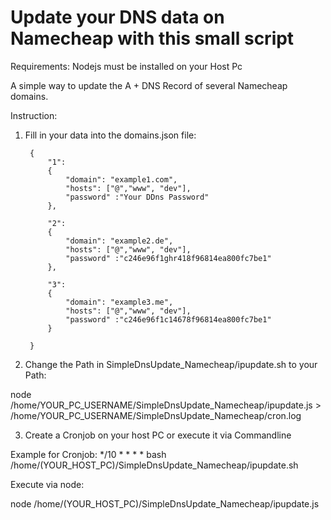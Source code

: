 # Update your DNS data on Namecheap with this small script

Requirements: Nodejs must be installed on your Host Pc

A simple way to update the A + DNS Record of several Namecheap domains.

Instruction: 

1. Fill in your data into the domains.json file: 

        {
            "1":
            {
                "domain": "example1.com",
                "hosts": ["@","www", "dev"], 
                "password" :"Your DDns Password"   
            },

            "2": 
            {
                "domain": "example2.de",
                "hosts": ["@","www", "dev"],
                "password" :"c246e96f1ghr418f96814ea800fc7be1"  
            },

            "3": 
            {
                "domain": "example3.me",
                "hosts": ["@","www", "dev"],
                "password" :"c246e96f1c14678f96814ea800fc7be1"  
            } 

        }



2. Change the Path in SimpleDnsUpdate_Namecheap/ipupdate.sh to your Path:


node /home/YOUR_PC_USERNAME/SimpleDnsUpdate_Namecheap/ipupdate.js > /home/YOUR_PC_USERNAME/SimpleDnsUpdate_Namecheap/cron.log


3. Create a Cronjob on your host PC or execute it via Commandline

Example for Cronjob: 
*/10 * * * * bash /home/(YOUR_HOST_PC)/SimpleDnsUpdate_Namecheap/ipupdate.sh

Execute via node: 

node /home/(YOUR_HOST_PC)/SimpleDnsUpdate_Namecheap/ipupdate.js
